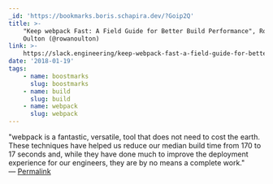 ```yaml
---
_id: 'https://bookmarks.boris.schapira.dev/?Goip2Q'
title: >-
    "Keep webpack Fast: A Field Guide for Better Build Performance", Rowan
    Oulton (@rowanoulton)
link: >-
    https://slack.engineering/keep-webpack-fast-a-field-guide-for-better-build-performance-f56a5995e8f1
date: '2018-01-19'
tags:
    - name: boostmarks
      slug: boostmarks
    - name: build
      slug: build
    - name: webpack
      slug: webpack
---
```


&quot;webpack is a fantastic, versatile, tool that does not need to cost the
earth. These techniques have helped us reduce our median build time from 170 to
17 seconds and, while they have done much to improve the deployment experience
for our engineers, they are by no means a complete work.&quot; <br>&#8212;
<a href="https://bookmarks.boris.schapira.dev/?Goip2Q" title="Permalink">Permalink</a>
